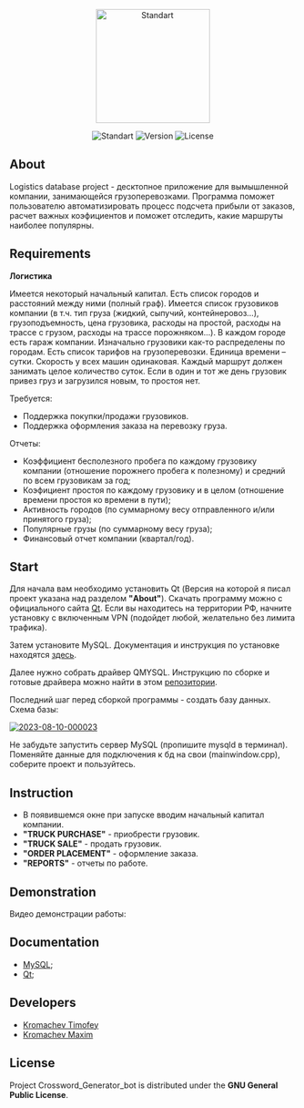 <p align="center">
      <img src="https://i.ibb.co/GdrTzPk/Untitled-logo-2-free-file.jpg" alt="Standart" width="200">
</p>

<p align="center">
   <img src="https://img.shields.io/badge/Qt-v6.4.3-khaki?logo=Qt" alt="Standart">
   <img src="https://img.shields.io/badge/Logistics_database_ptoject-v1.0-khaki" alt="Version">
   <img src="https://img.shields.io/badge/GNU%20General-Public%20License-khaki" alt="License">
</p>


## About

Logistics database project - десктопное приложение для вымышленной компании, занимающейся грузоперевозками. Программа поможет пользователю автоматизировать процесс подсчета прибыли от заказов, расчет важных коэфициентов и поможет отследить, какие маршруты наиболее популярны.

## Requirements

**Логистика**

Имеется некоторый начальный капитал. Есть список городов и расстояний между ними (полный граф). Имеется список грузовиков компании (в т.ч. тип груза (жидкий, сыпучий, контейнеровоз…), грузоподъемность, цена грузовика, расходы на простой, расходы на трассе с грузом, расходы на трассе порожняком…). В каждом городе есть гараж компании. Изначально грузовики как-то распределены по городам. Есть список тарифов на грузоперевозки. Единица времени – сутки. Скорость у всех машин одинаковая. Каждый маршрут должен занимать целое количество суток. Если в один и тот же день грузовик привез груз и загрузился новым, то простоя нет.

Требуется: 

- Поддержка покупки/продажи грузовиков.
- Поддержка оформления заказа на перевозку груза.

Отчеты:

- Коэффициент бесполезного пробега по каждому грузовику компании (отношение порожнего пробега к полезному) и средний по всем грузовикам за год;
- Коэфициент простоя по каждому грузовику и в целом (отношение времени простоя ко времени в пути);
- Активность городов (по суммарному весу отправленного и/или принятого груза);
- Популярные грузы (по суммарному весу груза);
- Финансовый отчет компании (квартал/год).

## Start

Для начала вам необходимо установить Qt (Версия на которой я писал проект указана над разделом **"About"**). Скачать программу можно с официального сайта [Qt](https://www.qt.io/). Если вы находитесь на территории РФ, начните установку с включенным VPN (подойдет любой, желательно без лимита трафика).

Затем установите MySQL. Документация и инструкция по установке находятся [здесь](https://www.mysql.com/downloads/).

Далее нужно собрать драйвер QMYSQL. Инструкцию по сборке и готовые драйвера можно найти в этом [репозитории](https://github.com/thecodemonkey86/qt_mysql_driver).

Последний шаг перед сборкой программы - создать базу данных. Схема базы:

<a href="https://ibb.co/9ypWXNK"><img src="https://i.ibb.co/Dw1QXtc/2023-08-10-000023.png" alt="2023-08-10-000023" border="0"></a>

Не забудьте запустить сервер MySQL (пропишите mysqld в терминал). Поменяйте данные для подключения к бд на свои (mainwindow.cpp), соберите проект и пользуйтесь.

## Instruction

- В появившемся окне при запуске вводим начальный капитал компании.
- **"TRUCK PURCHASE"** - приобрести грузовик.
- **"TRUCK SALE"** - продать грузовик.
- **"ORDER PLACEMENT"** - оформление заказа.
- **"REPORTS"** - отчеты по работе.

## Demonstration





Видео демонстрации работы:


## Documentation

- [MySQL](https://dev.mysql.com/);
- [Qt](https://www.qt.io/);

## Developers

- [Kromachev Timofey](https://github.com/tak172)
- [Kromachev Maxim](https://github.com/kromachmax)

## License
Project Crossword_Generator_bot is distributed under the **GNU General Public License**.
